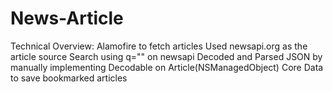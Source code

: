 # News-Article

Technical Overview:
Alamofire to fetch articles
Used newsapi.org as the article source
Search using q="" on newsapi
Decoded and Parsed JSON by manually implementing Decodable on Article(NSManagedObject)
Core Data to save bookmarked articles

